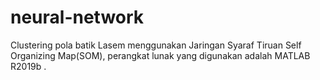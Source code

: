 # neural-network
Clustering pola batik Lasem menggunakan Jaringan Syaraf Tiruan Self Organizing Map(SOM), perangkat lunak yang digunakan adalah MATLAB R2019b .
